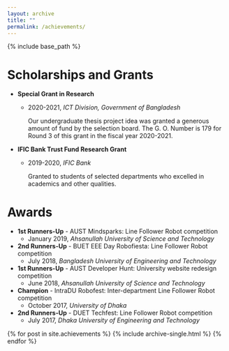```yaml
---
layout: archive
title: ""
permalink: /achievements/
---
```


{% include base_path %}

Scholarships and Grants
======
* **Special Grant in Research** 
  * 2020-2021, *ICT Division, Government of Bangladesh*
    
    Our undergraduate thesis project idea was granted a generous amount of fund by the selection board. The G. O. Number is 179 for Round 3 of this grant in the fiscal year 2020-2021.
* **IFIC Bank Trust Fund Research Grant** 
  * 2019-2020, *IFIC Bank*
    
    Granted to students of selected departments who excelled in academics and other qualities. 

Awards
======
* **1st Runners-Up** - AUST Mindsparks: Line Follower Robot competition
  * January 2019, *Ahsanullah University of Science and Technology*
* **2nd Runners-Up** - BUET EEE Day Robofiesta: Line Follower Robot competition
  * July 2018, *Bangladesh University of Engineering and Technology*
* **1st Runners-Up** - AUST Developer Hunt: University website redesign competition
  * June 2018, *Ahsanullah University of Science and Technology*
* **Champion** - IntraDU Robofest: Inter-department Line Follower Robot competition
  * October 2017, *University of Dhaka*
* **2nd Runners-Up** - DUET Techfest: Line Follower Robot competition
  * July 2017, *Dhaka University of Engineering and Technology*


  



  

{% for post in site.achievements %}
  {% include archive-single.html %}
{% endfor %}

